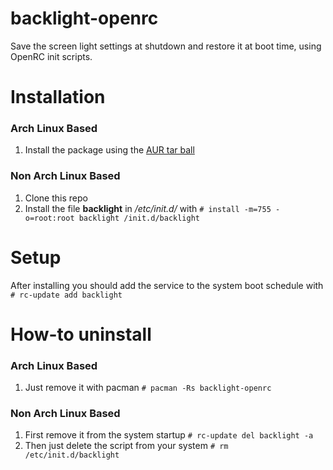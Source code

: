 backlight-openrc
================

Save the screen light settings at shutdown and restore it at boot time, using OpenRC init scripts.

# Installation
### Arch Linux Based
1. Install the package using the [AUR tar ball](https://aur.archlinux.org/packages/backlight-openrc/)

### Non Arch Linux Based
1. Clone this repo
2. Install the file **backlight** in */etc/init.d/* with
`# install -m=755 -o=root:root backlight /init.d/backlight`

# Setup
After installing you should add the service to the system boot schedule with
`# rc-update add backlight`

# How-to uninstall
### Arch Linux Based
1. Just remove it with pacman
`# pacman -Rs backlight-openrc`

### Non Arch Linux Based
1. First remove it from the system startup
`# rc-update del backlight -a`
2. Then just delete the script from your system
`# rm /etc/init.d/backlight`
